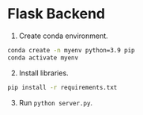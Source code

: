 # Flask Backend

1. Create conda environment.

```bash
conda create -n myenv python=3.9 pip
conda activate myenv
```

2. Install libraries.
   
```bash
pip install -r requirements.txt
```

3. Run `python server.py`.
